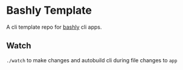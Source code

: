 # Bashly Template

A cli template repo for [bashly](https://github.com/DannyBen/bashly) cli apps.

## Watch

`./watch` to make changes and autobuild cli during file changes to `app`